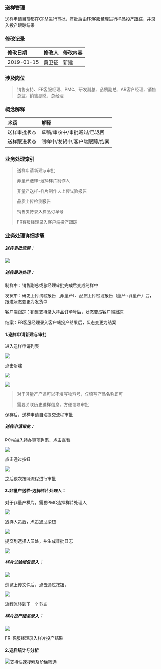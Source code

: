 ### 送样管理

送样申请目前都在CRM进行审批，审批后由FR客服经理进行样品投产跟踪，并录入投产跟踪结果

### 修改记录

| 修改日期 | 修改人 | 修改内容 |
| :--- | :--- | :--- |
| 2019-01-15 | 窦卫征 | 新建 |

### 涉及岗位

> 销售支持、FR客服经理、PMC、研发副总、品质副总、AR客户经理、销售总监、销售副总、总经理

### 概念解释

| 术语 | 解释 |
| :--- | :--- |
| 送样审批状态 | 草稿/审核中/审批通过/已退回 |
| 送样跟进状态 | 制样中/发货中/客户端跟踪/结案 |
|  |  |

### 业务处理索引

> 送样申请新建与审批
>
> 非量产送样-选择样片制作人
>
> 非量产送样-样片制作人上传试验报告
>
> 品质上传检测报告
>
> 销售支持录入样品订单号
>
> FR客服经理录入客户端投产跟踪

### 业务处理详细步骤

##### 送样审批流程：

![](/assets/sysqlc28111.png)

##### 送样跟进处理：

制样中：销售副总或总经理审批完成后变成制样中

发货中：研发上传试验报告（非量产）、品质上传检测报告（量产+非量产）后，跟进状态变更为发货中

客户端跟踪：销售支持录入样品订单号后，状态变成客户端跟踪

结案：FR客服经理录入客户端投产结果后，状态变更为结案

#### 1.送样申请新建与审批

进入送样申请列表

![](/assets/sysqlb20182.png)

点击新建

![](/assets/syjbxx29101.png)

![](/assets/ypxxylssy2811.png)

> 对于非量产产品可以不填写物料号，仅填写产品名称即可
>
> 需要关联历史送样信息，方便领导审批

保存后，送样申请自动提交流程审批

##### 送样申请审批：

PC端进入待办事项列表，点击查看

![](/assets/pzspjm281021.png)

点击通过按钮

![](/assets/pzspdj28101.png)

之后依次按照流程进行审批

#### 2.非量产送样-选择样片处理人：

对于非量产样片，需要PMC选择样片处理人

![](/assets/PMCxxz28102.png)

选择人员后，点击通过按钮

![](/assets/djtgan28102.png)

提交到选择人员处，并生成审批日志

![](/assets/ypsprz28101.png)

##### 样片试验报告录入：

![](/assets/ypsybglr2911.png)

浏览上传文件后，点击通过按钮，

![](/assets/tgan2811.png)

流程流转到下一个节点

##### 样片投产结果录入：

![](/assets/yptcjglr29191.png)

FR-客服经理录入样片投产结果

#### 2.送样统计与分析

![](/assets/ypsqdql28101.png)支持快速搜索及阶梯筛选

